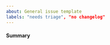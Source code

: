 ```yaml
---
about: General issue template
labels: "needs triage", "no changelog"
---
```


<!---
This is a generic issue template. We usually prefer contributors to use one
of 3 other specific issue templates (bug report, feature request, question)
to allow our automation classify those so you can get response faster.
However if your issue doesn't fall into either one of those 3 categories
use this generic template.
--->

#### Summary

